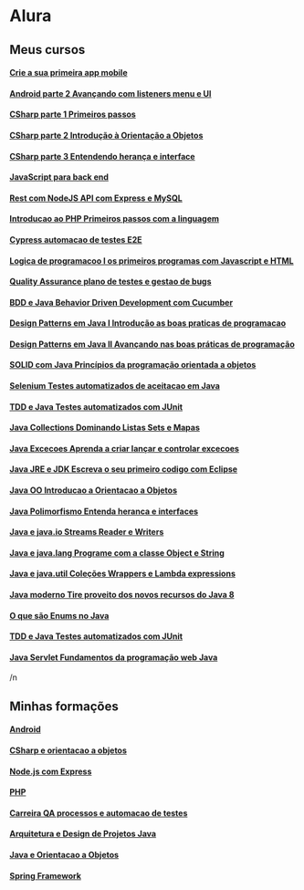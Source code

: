 # Alura

## Meus cursos
#### [Crie a sua primeira app mobile](Android/Android/Android-parte-1-Crie-a-sua-primeira-app-mobile)
#### [Android parte 2 Avançando com listeners menu e UI](Android/Android/Android-parte-2-Avançando-com-listeners-menu-e-UI)

#### [CSharp parte 1 Primeiros passos](CSharp/CSharp-e-orientacao-a-objetos/CSharp-parte-1-Primeiros-passos)
#### [CSharp parte 2 Introdução à Orientação a Objetos](CSharp/CSharp-e-orientacao-a-objetos/CSharp-parte-2-Introdução-à-Orientação-a-Objetos)
#### [CSharp parte 3 Entendendo herança e interface](CSharp/CSharp-e-orientacao-a-objetos/CSharp-parte-3-Entendendo-herança-e-interface)

#### [JavaScript para back end](JavaScript/Node.js-com-Express/JavaScript-para-back-end)
#### [Rest com NodeJS API com Express e MySQL](JavaScript/Node.js-com-Express/Rest-com-NodeJS-API-com-Express-e-MySQL)

#### [Introducao ao PHP Primeiros passos com a linguagem](PHP/PHP/Introducao-ao-PHP-Primeiros-passos-com-a-linguagem)

#### [Cypress automacao de testes E2E](Carreira-QA-processos-e-automacao-de-testes/Cypress-automacao-de-testes-E2E)
#### [Logica de programacoo I os primeiros programas com Javascript e HTML](Carreira-QA-processos-e-automacao-de-testes/Logica-de-programacoo-I-os-primeiros-programas-com-Javascript-e-HTML)
#### [Quality Assurance plano de testes e gestao de bugs](Carreira-QA-processos-e-automacao-de-testes/Quality-Assurance-plano-de-testes-e-gestao-de-bugs)


#### [BDD e Java Behavior Driven Development com Cucumber](java/Arquitetura-e-Design-de-Projetos-Java/BDD-e-Java-Behavior-Driven-Development-com-Cucumber)
#### [Design Patterns em Java I Introdução as boas praticas de programacao](java/Arquitetura-e-Design-de-Projetos-Java/Design-Patterns-em-Java-I-Introdução-as-boas-praticas-de-programacao)
#### [Design Patterns em Java II Avançando nas boas práticas de programação](java/Arquitetura-e-Design-de-Projetos-Java/Design-Patterns-em-Java-II-Avançando-nas-boas-práticas-de-programação)
#### [SOLID com Java Princípios da programação orientada a objetos](java/Arquitetura-e-Design-de-Projetos-Java/SOLID-com-Java-Princípios-da-programação-orientada-a-objetos)
#### [Selenium Testes automatizados de aceitacao em Java](java/Arquitetura-e-Design-de-Projetos-Java/Selenium-Testes-automatizados-de-aceitacao-em-Java)
#### [TDD e Java Testes automatizados com JUnit](java/Arquitetura-e-Design-de-Projetos-Java/TDD-e-Java-Testes-automatizados-com-JUnit)
 
#### [Java Collections Dominando Listas Sets e Mapas](java/Java-e-Orientacao-a-Objetos/Java-Collections-Dominando-Listas-Sets-e-Mapas)
#### [Java Excecoes Aprenda a criar lançar e controlar excecoes](java/Java-e-Orientacao-a-Objetos/Java-Excecoes-Aprenda-a-criar-lançar-e-controlar-excecoes)
#### [Java JRE e JDK Escreva o seu primeiro codigo com Eclipse](java/Java-e-Orientacao-a-Objetos/Java-JRE-e-JDK-Escreva-o-seu-primeiro-codigo-com-Eclipse)
#### [Java OO Introducao a Orientacao a Objetos](java/Java-e-Orientacao-a-Objetos/Java-OO-Introducao-a-Orientacao-a-Objetos)
#### [Java Polimorfismo Entenda heranca e interfaces](java/Java-e-Orientacao-a-Objetos/Java-Polimorfismo-Entenda-heranca-e-interfaces)
#### [Java e java.io Streams Reader e Writers](java/Java-e-Orientacao-a-Objetos/Java-e-java.io-Streams-Reader-e-Writers)
#### [Java e java.lang Programe com a classe Object e String](java/Java-e-Orientacao-a-Objetos/Java-e-java.lang-Programe-com-a-classe-Object-e-String)
#### [Java e java.util Coleções Wrappers e Lambda expressions](java/Java-e-Orientacao-a-Objetos/Java-e-java.util-Coleções-Wrappers-e-Lambda-expressions)
#### [Java moderno Tire proveito dos novos recursos do Java 8](java/Java-e-Orientacao-a-Objetos/Java-moderno-Tire-proveito-dos-novos-recursos-do-Java-8)
#### [O que são Enums no Java](java/Java-e-Orientacao-a-Objetos/O-que-sao-Enums-no-Java)
#### [TDD e Java Testes automatizados com JUnit](java/Java-e-Orientacao-a-Objetos/TDD-e-Java-Testes-automatizados-com-JUnit)

#### [Java Servlet Fundamentos da programação web Java](java/Spring-Framework/Java-Servlet-Fundamentos-da-programação-web-Java)

/n

## Minhas formações
#### [Android](Android/Android)
#### [CSharp e orientacao a objetos](CSharp/CSharp-e-orientacao-a-objetos)
#### [Node.js com Express](JavaScript/Node.js-com-Express)
#### [PHP](PHP/PHP)
#### [Carreira QA processos e automacao de testes](Carreira-QA-processos-e-automacao-de-testes)
#### [Arquitetura e Design de Projetos Java](java/Arquitetura-e-Design-de-Projetos-Java)
#### [Java e Orientacao a Objetos](java/Java-e-Orientacao-a-Objetos)
#### [Spring Framework](java/Spring-Framework)

